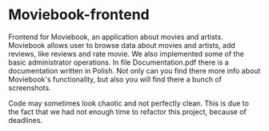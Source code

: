 # Moviebook-frontend
Frontend for Moviebook, an application about movies and artists. Moviebook allows user to browse data about movies and artists, 
add reviews, like reviews and rate movie. We also implemented some of the basic administrator operations. 
In file Documentation.pdf there is a documentation written in Polish. Not only can you find there more info about Moviebook's functionality,
but also you will find there a bunch of screenshots.

Code may sometimes look chaotic and not perfectly clean. This is due to the fact that we had not enough time to refactor this project,
because of deadlines.
